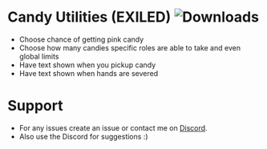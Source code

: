 # Candy Utilities (EXILED) ![Downloads](https://img.shields.io/github/downloads/Misfiy/CandyUtilities/total)
- Choose chance of getting pink candy
- Choose how many candies specific roles are able to take and even global limits
- Have text shown when you pickup candy
- Have text shown when hands are severed 

# Support
* For any issues create an issue or contact me on [Discord](https://discord.gg/RYzahv3vfC).
* Also use the Discord for suggestions :)

